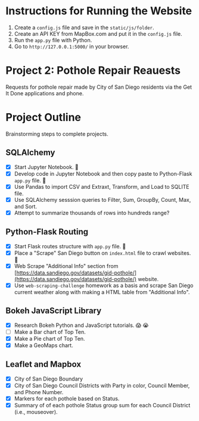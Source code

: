 # Instructions for Running the Website

1. Create a `config.js` file and save in the `static/js/folder`.
2. Create an API KEY from MapBox.com and put it in the `config.js` file.
3. Run the `app.py` file with Python.
4. Go to `http://127.0.0.1:5000/` in your browser.

# Project 2: Pothole Repair Reauests

Requests for pothole repair made by City of San Diego residents via the Get It Done applications and phone.

# Project Outline

Brainstorming steps to complete projects.

## SQLAlchemy

- [X] Start Jupyter Notebook. :sunflower:
- [X] Develop code in Jupyter Notebook and then copy paste to Python-Flask `app.py` file. :see_no_evil:
- [X] Use Pandas to import CSV and Extraxt, Transform, and Load to SQLITE file.
- [X] Use SQLAlchemy sesssion queries to Filter, Sum, GroupBy, Count, Max, and Sort.
- [X] Attempt to summarize thousands of rows into hundreds range?

## Python-Flask Routing

- [X] Start Flask routes structure with `app.py` file. :cherry_blossom:
- [X] Place a "Scrape" San Diego button on `index.html` file to crawl websites. :palm_tree:
- [X] Web Scrape "Additional Info" section from [https://data.sandiego.gov/datasets/gid-pothole/](https://data.sandiego.gov/datasets/gid-pothole/) website.
- [X] Use `web-scraping-challenge` homework as a basis and scrape San Diego current weather along with making a HTML table from "Additional Info".

## Bokeh JavaScript Library

- [X] Research Bokeh Python and JavaScript tutorials. :scream: :sob:
- [ ] Make a Bar chart of Top Ten.
- [X] Make a Pie chart of Top Ten.
- [X] Make a GeoMaps chart.

## Leaflet and Mapbox

- [X] City of San Diego Boundary
- [X] City of San Diego Council Districts with Party in color, Council Member, and Phone Number.
- [X] Markers for each pothole based on Status.
- [X] Summary of of each pothole Status group sum for each Council District (i.e., mouseover).
